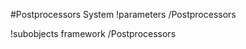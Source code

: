 <!-- MOOSE System Documentation Stub: Remove this when content is added. -->
#Postprocessors System
!parameters /Postprocessors

!subobjects framework /Postprocessors

